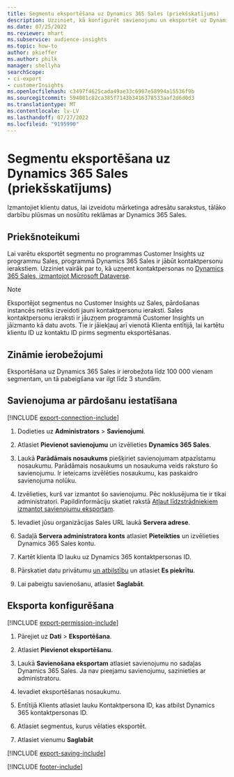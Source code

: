 ```yaml
---
title: Segmentu eksportēšana uz Dynamics 365 Sales (priekšskatījums)
description: Uzziniet, kā konfigurēt savienojumu un eksportēt uz Dynamics 365 Sales.
ms.date: 07/25/2022
ms.reviewer: mhart
ms.subservice: audience-insights
ms.topic: how-to
author: pkieffer
ms.author: philk
manager: shellyha
searchScope:
- ci-export
- customerInsights
ms.openlocfilehash: c3497f4625cada49ae33c6987e58994a15536f9b
ms.sourcegitcommit: 594081c82ca385f7143b3416378533aaf2d6d0d3
ms.translationtype: MT
ms.contentlocale: lv-LV
ms.lasthandoff: 07/27/2022
ms.locfileid: "9195990"
---
```

# <a name="export-segments-to-dynamics-365-sales-preview"></a>Segmentu eksportēšana uz Dynamics 365 Sales (priekšskatījums)

Izmantojiet klientu datus, lai izveidotu mārketinga adresātu sarakstus, tālāko darbību plūsmas un nosūtītu reklāmas ar Dynamics 365 Sales.

## <a name="prerequisites"></a>Priekšnoteikumi

Lai varētu eksportēt segmentu no programmas Customer Insights uz programmu Sales, programmā Dynamics 365 Sales ir jābūt kontaktpersonu ierakstiem. Uzziniet vairāk par to, kā uzņemt kontaktpersonas no [Dynamics 365 Sales, izmantojot Microsoft Dataverse](connect-dataverse-managed-lake.md).

   > [!NOTE]
   > Eksportējot segmentus no Customer Insights uz Sales, pārdošanas instancēs netiks izveidoti jauni kontaktpersonu ieraksti. Sales kontaktpersonu ieraksti ir jāuzņem programmā Customer Insights un jāizmanto kā datu avots. Tie ir jāiekļauj arī vienotā Klienta entītijā, lai kartētu klientu ID uz kontaktu ID pirms segmentu eksportēšanas.

## <a name="known-limitations"></a>Zināmie ierobežojumi

Eksportēšana uz Dynamics 365 Sales ir ierobežota līdz 100 000 vienam segmentam, un tā pabeigšana var ilgt līdz 3 stundām.

## <a name="set-up-connection-to-sales"></a>Savienojuma ar pārdošanu iestatīšana

[!INCLUDE [export-connection-include](includes/export-connection-admn.md)]

1. Dodieties uz **Administrators** > **Savienojumi**.

1. Atlasiet **Pievienot savienojumu** un izvēlieties **Dynamics 365 Sales**.

1. Laukā **Parādāmais nosaukums** piešķiriet savienojumam atpazīstamu nosaukumu. Parādāmais nosaukums un nosaukuma veids raksturo šo savienojumu. Ir ieteicams izvēlēties nosaukumu, kas paskaidro savienojuma nolūku.

1. Izvēlieties, kurš var izmantot šo savienojumu. Pēc noklusējuma tie ir tikai administratori. Papildinformāciju skatiet rakstā [Atļaut līdzstrādniekiem izmantot savienojumu eksportam](connections.md#allow-contributors-to-use-a-connection-for-exports).

1. Ievadiet jūsu organizācijas Sales URL laukā **Servera adrese**.

1. Sadaļā **Servera administratora konts** atlasiet **Pieteikties** un izvēlieties Dynamics 365 Sales kontu.

1. Kartēt klienta ID lauku uz Dynamics 365 kontaktpersonas ID.

1. Pārskatiet datu privātumu [un atbilstību](connections.md#data-privacy-and-compliance) un atlasiet **Es piekrītu**.

1. Lai pabeigtu savienošanu, atlasiet **Saglabāt**.

## <a name="configure-an-export"></a>Eksporta konfigurēšana

[!INCLUDE [export-permission-include](includes/export-permission.md)]

1. Pārejiet uz **Dati** > **Eksportēšana**.

1. Atlasiet **Pievienot eksportēšanu**.

1. Laukā **Savienošana eksportam** atlasiet savienojumu no sadaļas Dynamics 365 Sales. Ja nav pieejamu savienojumu, sazinieties ar administratoru.

1. Ievadiet eksportēšanas nosaukumu.

1. Entītijā Klients atlasiet lauku Kontaktpersona ID, kas atbilst Dynamics 365 kontaktpersonas ID.

1. Atlasiet segmentus, kurus vēlaties eksportēt.

1. Atlasiet vienumu **Saglabāt**

[!INCLUDE [export-saving-include](includes/export-saving.md)]

[!INCLUDE [footer-include](includes/footer-banner.md)]
